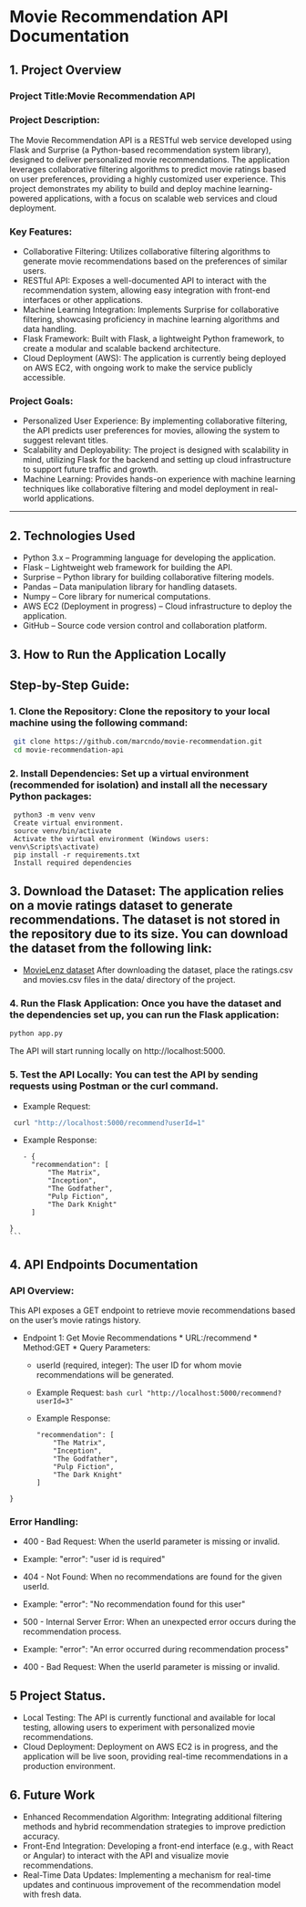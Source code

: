 # Movie Recommendation API Documentation

## 1. Project Overview
 ### Project Title:Movie Recommendation API
 ### Project Description:
The Movie Recommendation API is a RESTful web service developed using Flask and Surprise (a Python-based recommendation system library), designed to deliver personalized movie recommendations. The application leverages collaborative filtering algorithms to predict movie ratings based on user preferences, providing a highly customized user experience. This project demonstrates my ability to build and deploy machine learning-powered applications, with a focus on scalable web services and cloud deployment.

### Key Features:

+ Collaborative Filtering: Utilizes collaborative filtering algorithms to generate movie recommendations based on the preferences of similar users.
+ RESTful API: Exposes a well-documented API to interact with the recommendation system, allowing easy integration with front-end interfaces or other applications.
+ Machine Learning Integration: Implements Surprise for collaborative filtering, showcasing proficiency in machine learning algorithms and data handling.
+ Flask Framework: Built with Flask, a lightweight Python framework, to create a modular and scalable backend architecture.
+ Cloud Deployment (AWS): The application is currently being deployed on AWS EC2, with ongoing work to make the service publicly accessible.
### Project Goals:
+ Personalized User Experience: By implementing collaborative filtering, the API predicts user preferences for movies, allowing the system to suggest relevant titles.
+ Scalability and Deployability: The project is designed with scalability in mind, utilizing Flask for the backend and setting up cloud infrastructure to support future traffic and growth.
+ Machine Learning: Provides hands-on experience with machine learning techniques like collaborative filtering and model deployment in real-world applications.
---

## 2. Technologies Used
 * Python 3.x – Programming language for developing the application.
 * Flask – Lightweight web framework for building the API.
 * Surprise – Python library for building collaborative filtering models.
 * Pandas – Data manipulation library for handling datasets.
 * Numpy – Core library for numerical computations.
 * AWS EC2 (Deployment in progress) – Cloud infrastructure to deploy the application.
 * GitHub – Source code version control and collaboration platform.

## 3. How to Run the Application Locally
 ## Step-by-Step Guide:
  ### 1. Clone the Repository: Clone the repository to your local machine using the following command:
 ```bash
  git clone https://github.com/marcndo/movie-recommendation.git
  cd movie-recommendation-api
   ```
  ### 2. Install Dependencies: Set up a virtual environment (recommended for isolation) and install all the necessary Python packages:
  ```
   python3 -m venv venv
   Create virtual environment.
   source venv/bin/activate
   Activate the virtual environment (Windows users: venv\Scripts\activate)
   pip install -r requirements.txt
   Install required dependencies
   ```
  ## 3. Download the Dataset: The application relies on a movie ratings dataset to generate recommendations. The dataset is not stored in the repository due to its size. You can download the dataset from the following link:
   * [MovieLenz dataset](https://www.kaggle.com/datasets/grouplens/movielens-20m-dataset)
After downloading the dataset, place the ratings.csv and movies.csv files in the data/ directory of the project.
  ### 4. Run the Flask Application: Once you have the dataset and the dependencies set up, you can run the Flask application:
```bash
python app.py
```
The API will start running locally on http://localhost:5000.
  ### 5. Test the API Locally: You can test the API by sending requests using Postman or the curl command.
   * Example Request:
 ```bash
  curl "http://localhost:5000/recommend?userId=1"
 ```
   * Example Response:
     ```
     - {
       "recommendation": [
           "The Matrix",
           "Inception",
           "The Godfather",
           "Pulp Fiction",
           "The Dark Knight"
       ]
    }
    ```
  ## 4. API Endpoints Documentation
   ### API Overview:
This API exposes a GET endpoint to retrieve movie recommendations based on the user’s movie ratings history.
   - Endpoint 1: Get Movie Recommendations
    * URL:/recommend
    * Method:GET
    * Query Parameters:
     * userId (required, integer): The user ID for whom movie recommendations will be generated.
     * Example Request:
    ```bash
    curl "http://localhost:5000/recommend?userId=3"
    ```
  
     * Example Response:
       ``` {
       "recommendation": [
           "The Matrix",
           "Inception",
           "The Godfather",
           "Pulp Fiction",
           "The Dark Knight"
       ]
    }
  ### Error Handling:
  * 400 - Bad Request: When the userId parameter is missing or invalid.
   * Example: "error": "user id is required"
  * 404 - Not Found: When no recommendations are found for the given userId.
   * Example: "error": "No recommendation found for this user"
  * 500 - Internal Server Error: When an unexpected error occurs during the recommendation process.
   * Example: "error": "An error occurred during recommendation process"

  * 400 - Bad Request: When the userId parameter is missing or invalid.

    
  ## 5 Project Status.
  + Local Testing: The API is currently functional and available for local testing, allowing users to experiment with personalized movie recommendations.
  + Cloud Deployment: Deployment on AWS EC2 is in progress, and the application will be live soon, providing real-time recommendations in a production environment.


 ## 6. Future Work
+ Enhanced Recommendation Algorithm: Integrating additional filtering methods and hybrid recommendation strategies to improve prediction accuracy.
+ Front-End Integration: Developing a front-end interface (e.g., with React or Angular) to interact with the API and visualize movie recommendations.
+ Real-Time Data Updates: Implementing a mechanism for real-time updates and continuous improvement of the recommendation model with fresh data.


 



